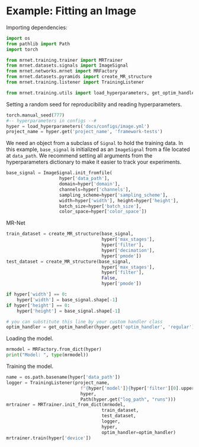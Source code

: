 # Example: Fitting an Image

Importing dependencies:

```python
import os
from pathlib import Path
import torch

from mrnet.training.trainer import MRTrainer
from mrnet.datasets.signals import ImageSignal
from mrnet.networks.mrnet import MRFactory
from mrnet.datasets.pyramids import create_MR_structure
from mrnet.training.listener import TrainingListener

from mrnet.training.utils import load_hyperparameters, get_optim_handler
```

Setting a random seed for reproducibility and reading hyperparameters.

```python
torch.manual_seed(777)
#-- hyperparameters in configs --#
hyper = load_hyperparameters('docs/configs/image.yml')
project_name = hyper.get('project_name', 'framework-tests')
```

We need an object from a subclass of `Signal` to hold the training data. In this example, `base_signal` is initialized as an `ImageSignal` from a file located at `data_path`. We recommend setting all arguments from the hyperparameters dictionary to make it easier to track your experiments.

```python
base_signal = ImageSignal.init_fromfile(
                    hyper['data_path'],
                    domain=hyper['domain'],
                    channels=hyper['channels'],
                    sampling_scheme=hyper['sampling_scheme'],
                    width=hyper['width'], height=hyper['height'],
                    batch_size=hyper['batch_size'],
                    color_space=hyper['color_space'])
```

MR-Net 

```python
train_dataset = create_MR_structure(base_signal,
                                    hyper['max_stages'],
                                    hyper['filter'],
                                    hyper['decimation'],
                                    hyper['pmode'])
test_dataset = create_MR_structure(base_signal,
                                    hyper['max_stages'],
                                    hyper['filter'],
                                    False,
                                    hyper['pmode'])
```

```python
if hyper['width'] == 0:
    hyper['width'] = base_signal.shape[-1]
if hyper['height'] == 0:
    hyper['height'] = base_signal.shape[-1]

# you can substitute this line by your custom handler class
optim_handler = get_optim_handler(hyper.get('optim_handler', 'regular'))
```


Loading the model.

```python
mrmodel = MRFactory.from_dict(hyper)
print("Model: ", type(mrmodel))
```

Training the model.

```python
name = os.path.basename(hyper['data_path'])
logger = TrainingListener(project_name,
                            f"{hyper['model']}{hyper['filter'][0].upper()}{name[0:7]}{hyper['color_space'][0]}",
                            hyper,
                            Path(hyper.get("log_path", "runs")))
mrtrainer = MRTrainer.init_from_dict(mrmodel,
                                    train_dataset,
                                    test_dataset,
                                    logger,
                                    hyper,
                                    optim_handler=optim_handler)
mrtrainer.train(hyper['device'])
```